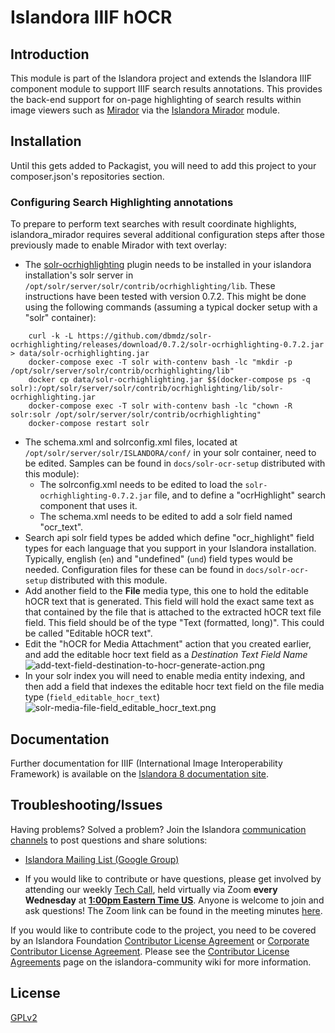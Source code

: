 # Islandora IIIF hOCR

## Introduction

This module is part of the Islandora project and extends the Islandora IIIF component module
to support IIIF search results annotations. This provides the back-end support for
on-page highlighting of search results within image viewers such as [Mirador](https://github.com/ProjectMirador/mirador)
via the [Islandora Mirador](https://github.com/islandora/islandora_mirador) module.

## Installation

Until this gets added to Packagist, you will need to add this project to your
composer.json's repositories section.

### Configuring Search Highlighting annotations

To prepare to perform text searches with result coordinate highlights, islandora_mirador requires several additional configuration steps after those previously made to enable Mirador with text overlay:
- The [solr-ocrhighlighting](https://github.com/dbmdz/solr-ocrhighlighting) plugin needs to be installed in your islandora installation's solr server in `/opt/solr/server/solr/contrib/ocrhighlighting/lib`. These instructions have been tested with version 0.7.2. This might be done using the following commands (assuming a typical docker setup with a "solr" container):
```
	curl -k -L https://github.com/dbmdz/solr-ocrhighlighting/releases/download/0.7.2/solr-ocrhighlighting-0.7.2.jar > data/solr-ocrhighlighting.jar
	docker-compose exec -T solr with-contenv bash -lc "mkdir -p /opt/solr/server/solr/contrib/ocrhighlighting/lib"
	docker cp data/solr-ocrhighlighting.jar $$(docker-compose ps -q solr):/opt/solr/server/solr/contrib/ocrhighlighting/lib/solr-ocrhighlighting.jar
	docker-compose exec -T solr with-contenv bash -lc "chown -R solr:solr /opt/solr/server/solr/contrib/ocrhighlighting"
	docker-compose restart solr

```
- The schema.xml and solrconfig.xml files, located at `/opt/solr/server/solr/ISLANDORA/conf/` in your solr container, need to be edited. Samples can be found in `docs/solr-ocr-setup` distributed with this module):
  - The solrconfig.xml needs to be edited to load the `solr-ocrhighlighting-0.7.2.jar` file, and to define a "ocrHighlight" search component that uses it.
  - The schema.xml needs to be edited to add a solr field named "ocr_text".
- Search api solr field types be added which define "ocr_highlight" field types for each language that you support in your Islandora installation. Typically, english (`en`) and "undefined" (`und`) field types would be needed. Configuration files for these can be found in `docs/solr-ocr-setup` distributed with this module.
- Add another field to the **File** media type, this one to hold the editable hOCR text that is generated. This field will hold the exact same text as that contained by the file that is attached to the extracted hOCR text file field. This field should be of the type "Text (formatted, long)". This could be called "Editable hOCR text".
- Edit the "hOCR for Media Attachment" action that you created earlier, and add the editable hocr text field as a *Destination Text Field Name*<br />
![add-text-field-destination-to-hocr-generate-action.png](docs/add-text-field-destination-to-hocr-generate-action.png)
- In your solr index you will need to enable media entity indexing, and then add a field that indexes the editable hocr text field on the file media type (`field_editable_hocr_text`)
  ![solr-media-file-field_editable_hocr_text.png](docs/solr-media-file-field_editable_hocr_text.png)

## Documentation

Further documentation for IIIF (International Image Interoperability Framework) is available on the [Islandora 8 documentation site](https://islandora.github.io/documentation/user-documentation/iiif/).

## Troubleshooting/Issues

Having problems? Solved a problem? Join the Islandora [communication channels](https://www.islandora.ca/community#channels-of-communication) to post questions and share solutions:

* [Islandora Mailing List (Google Group)](https://groups.google.com/g/islandora)


* If you would like to contribute or have questions, please get involved by attending our weekly [Tech Call](https://github.com/Islandora/islandora-community/wiki/Weekly-Open-Tech-Call), held virtually via Zoom **every Wednesday** at [**1:00pm Eastern Time US**](https://dateful.com/convert/est-edt-eastern-time?t=13). Anyone is welcome to join and ask questions! The Zoom link can be found in the meeting minutes [here](https://github.com/Islandora/islandora-community/wiki/Weekly-Open-Tech-Call).

If you would like to contribute code to the project, you need to be covered by an Islandora Foundation [Contributor License Agreement](https://github.com/Islandora/islandora-community/wiki/Onboarding-Checklist#contributor-license-agreements) or [Corporate Contributor License Agreement](https://github.com/Islandora/islandora-community/wiki/Onboarding-Checklist#contributor-license-agreements). Please see the [Contributor License Agreements](https://github.com/Islandora/islandora-community/wiki/Contributor-License-Agreements) page on the islandora-community wiki for more information.


## License

[GPLv2](http://www.gnu.org/licenses/gpl-2.0.txt)
